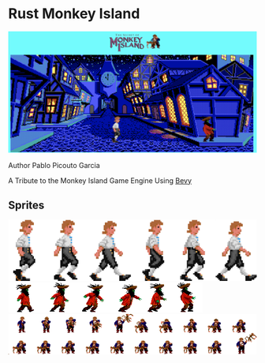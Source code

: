 # Rust Monkey Island

![My image](img/game.png)

Author Pablo Picouto Garcia

A Tribute to the Monkey Island Game Engine Using [Bevy](https://bevyengine.org)

## Sprites

![My image](assets/guybrush.png)
![My image](assets/lechuck.png)
![My image](assets/guybrush_monkey.png)

